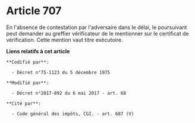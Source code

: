 # Article 707

En l'absence de contestation par l'adversaire dans le délai, le poursuivant peut demander au greffier vérificateur de le
mentionner sur le certificat de vérification. Cette mention vaut titre exécutoire.

**Liens relatifs à cet article**

	**Codifié par**:

	  - Décret n°75-1123 du 5 décembre 1975

	**Modifié par**:

	  - Décret n°2017-892 du 6 mai 2017 - art. 68

	**Cité par**:

	  - Code général des impôts, CGI. - art. 687 (V)
